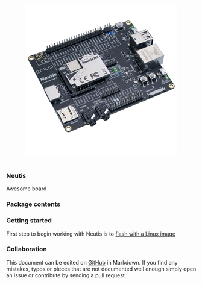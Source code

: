 <div style="text-align: center;"><img src="img/neutis.png" style="width: 400px;"></div><br>

### Neutis

Awesome board

### Package contents

### Getting started

First step to begin working with Neutis is to [flash with a Linux image](intro/flash.md)

### Collaboration

This document can be edited on [GitHub](https://github.com/emlid/neutis-docs) in Markdown. If you find any mistakes, typos or  pieces that are not documented well enough simply open an issue or contribute by sending a pull request.
